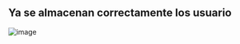 ## Ya se almacenan correctamente los usuario
![image](https://github.com/user-attachments/assets/11ad5292-a95f-4ee2-9daf-ff5bd9fdbae6)
